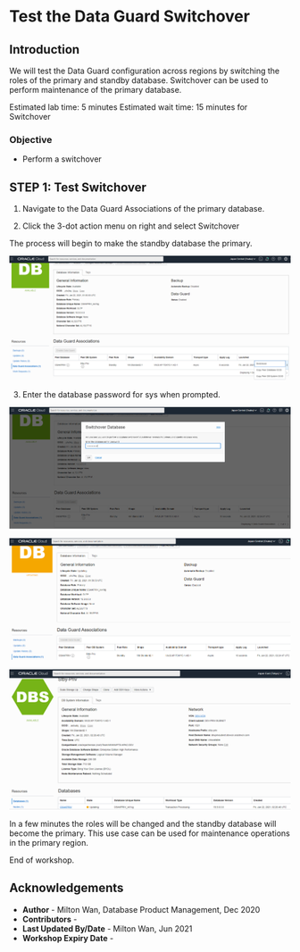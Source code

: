 # Test the Data Guard Switchover

## Introduction
We will test the Data Guard configuration across regions by switching the roles of the primary and standby database.  Switchover can be used to perform maintenance of the primary database.

Estimated lab time:  5 minutes
Estimated wait time: 15 minutes for Switchover

### Objective
- Perform a switchover

## **STEP 1:** Test Switchover
1. Navigate to the Data Guard Associations of the primary database.

2. Click the 3-dot action menu on right and select Switchover


The process will begin to make the standby database the primary.



  ![image-20210121222215264](./images/image-20210121222215264.png?lastModify=1611298659)

3. Enter the database password for sys when prompted.



  ![image-20210121225450775](./images/image-20210121225450775.png)



  ![image-20210121225530925](./images/image-20210121225530925.png)



  ![image-20210121225620549](./images/image-20210121225620549.png)

In a few minutes the roles will be changed and the standby database will become the primary.  This use case can be used for maintenance operations in the primary region.

End of workshop.

## Acknowledgements
* **Author** - Milton Wan, Database Product Management, Dec 2020
* **Contributors** -  
* **Last Updated By/Date** - Milton Wan, Jun 2021
* **Workshop Expiry Date** -
